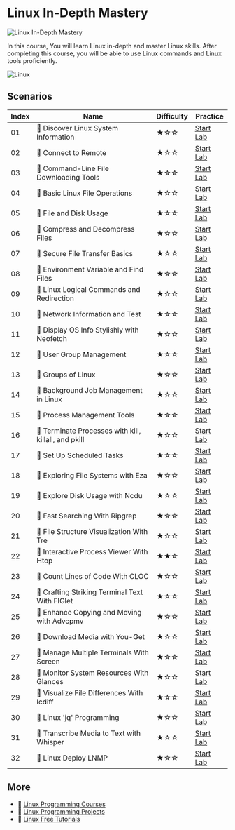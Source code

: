 # Linux In-Depth Mastery

![Linux In-Depth Mastery](https://cover-creator.appbot.io/linux-in-depth-mastery.png)

In this course, You will learn Linux in-depth and master Linux skills. After completing this course, you will be able to use Linux commands and Linux tools proficiently.

![Linux](https://img.shields.io/badge/Linux-whitesmoke?style=for-the-badge&logo=linux)


## Scenarios

|   Index | Name                                                | Difficulty   | Practice                                                             |
|---------|-----------------------------------------------------|--------------|----------------------------------------------------------------------|
|      01 | 📖 Discover Linux System Information                 | ★☆☆          | <a target='_blank' href='https://labex.io/labs/36'>Start Lab</a>     |
|      02 | 📖 Connect to Remote                                 | ★☆☆          | <a target='_blank' href='https://labex.io/labs/34'>Start Lab</a>     |
|      03 | 📖 Command-Line File Downloading Tools               | ★☆☆          | <a target='_blank' href='https://labex.io/labs/37'>Start Lab</a>     |
|      04 | 📖 Basic Linux File Operations                       | ★☆☆          | <a target='_blank' href='https://labex.io/labs/42'>Start Lab</a>     |
|      05 | 📖 File and Disk Usage                               | ★☆☆          | <a target='_blank' href='https://labex.io/labs/38'>Start Lab</a>     |
|      06 | 📖 Compress and Decompress Files                     | ★☆☆          | <a target='_blank' href='https://labex.io/labs/33'>Start Lab</a>     |
|      07 | 📖 Secure File Transfer Basics                       | ★☆☆          | <a target='_blank' href='https://labex.io/labs/40'>Start Lab</a>     |
|      08 | 📖 Environment Variable and Find Files               | ★☆☆          | <a target='_blank' href='https://labex.io/labs/17996'>Start Lab</a>  |
|      09 | 📖 Linux Logical Commands and Redirection            | ★☆☆          | <a target='_blank' href='https://labex.io/labs/48'>Start Lab</a>     |
|      10 | 📖 Network Information and Test                      | ★☆☆          | <a target='_blank' href='https://labex.io/labs/45'>Start Lab</a>     |
|      11 | 📖 Display OS Info Stylishly with Neofetch           | ★☆☆          | <a target='_blank' href='https://labex.io/labs/299825'>Start Lab</a> |
|      12 | 📖 User Group Management                             | ★☆☆          | <a target='_blank' href='https://labex.io/labs/50'>Start Lab</a>     |
|      13 | 📖 Groups of Linux                                   | ★☆☆          | <a target='_blank' href='https://labex.io/labs/13397'>Start Lab</a>  |
|      14 | 📖 Background Job Management in Linux                | ★☆☆          | <a target='_blank' href='https://labex.io/labs/43'>Start Lab</a>     |
|      15 | 📖 Process Management Tools                          | ★☆☆          | <a target='_blank' href='https://labex.io/labs/46'>Start Lab</a>     |
|      16 | 📖 Terminate Processes with kill, killall, and pkill | ★☆☆          | <a target='_blank' href='https://labex.io/labs/44'>Start Lab</a>     |
|      17 | 📖 Set Up Scheduled Tasks                            | ★☆☆          | <a target='_blank' href='https://labex.io/labs/47'>Start Lab</a>     |
|      18 | 📖 Exploring File Systems with Eza                   | ★☆☆          | <a target='_blank' href='https://labex.io/labs/295948'>Start Lab</a> |
|      19 | 📖 Explore Disk Usage with Ncdu                      | ★☆☆          | <a target='_blank' href='https://labex.io/labs/296141'>Start Lab</a> |
|      20 | 📖 Fast Searching With Ripgrep                       | ★☆☆          | <a target='_blank' href='https://labex.io/labs/384504'>Start Lab</a> |
|      21 | 📖 File Structure Visualization With Tre             | ★☆☆          | <a target='_blank' href='https://labex.io/labs/384505'>Start Lab</a> |
|      22 | 📖 Interactive Process Viewer With Htop              | ★★☆          | <a target='_blank' href='https://labex.io/labs/271667'>Start Lab</a> |
|      23 | 📖 Count Lines of Code With CLOC                     | ★☆☆          | <a target='_blank' href='https://labex.io/labs/273383'>Start Lab</a> |
|      24 | 📖 Crafting Striking Terminal Text With FIGlet       | ★☆☆          | <a target='_blank' href='https://labex.io/labs/272383'>Start Lab</a> |
|      25 | 📖 Enhance Copying and Moving with Advcpmv           | ★☆☆          | <a target='_blank' href='https://labex.io/labs/295937'>Start Lab</a> |
|      26 | 📖 Download Media with You-Get                       | ★☆☆          | <a target='_blank' href='https://labex.io/labs/289657'>Start Lab</a> |
|      27 | 📖 Manage Multiple Terminals With Screen             | ★☆☆          | <a target='_blank' href='https://labex.io/labs/271827'>Start Lab</a> |
|      28 | 📖 Monitor System Resources With Glances             | ★☆☆          | <a target='_blank' href='https://labex.io/labs/384503'>Start Lab</a> |
|      29 | 📖 Visualize File Differences With Icdiff            | ★☆☆          | <a target='_blank' href='https://labex.io/labs/272381'>Start Lab</a> |
|      30 | 📖 Linux 'jq' Programming                            | ★☆☆          | <a target='_blank' href='https://labex.io/labs/279945'>Start Lab</a> |
|      31 | 📖 Transcribe Media to Text with Whisper             | ★☆☆          | <a target='_blank' href='https://labex.io/labs/289658'>Start Lab</a> |
|      32 | 📖 Linux Deploy LNMP                                 | ★☆☆          | <a target='_blank' href='https://labex.io/labs/7787'>Start Lab</a>   |

## More

- 🔗 [Linux Programming Courses](https://github.com/labex-labs/awesome-programming-courses)
- 🔗 [Linux Programming Projects](https://github.com/labex-labs/awesome-programming-projects)
- 🔗 [Linux Free Tutorials](https://github.com/labex-labs/linux-free-tutorials)

